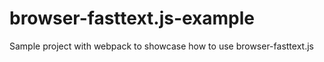 # browser-fasttext.js-example
Sample project with webpack to showcase how to use browser-fasttext.js
